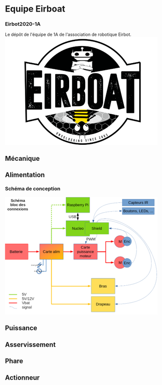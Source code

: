 # Equipe Eirboat 
### Eirbot2020-1A
Le dépôt de l'équipe de 1A de l'association de robotique Eirbot.
![alt text](https://raw.githubusercontent.com/eirbot/eirbot2020-1A/master/eirbot_logo.png)

## Mécanique

## Alimentation 
### Schéma de conception
![alt text](https://raw.githubusercontent.com/eirbot/eirbot2020-1A/master/schema_bloc_connexions.png)

## Puissance

## Asservissement

## Phare

## Actionneur
